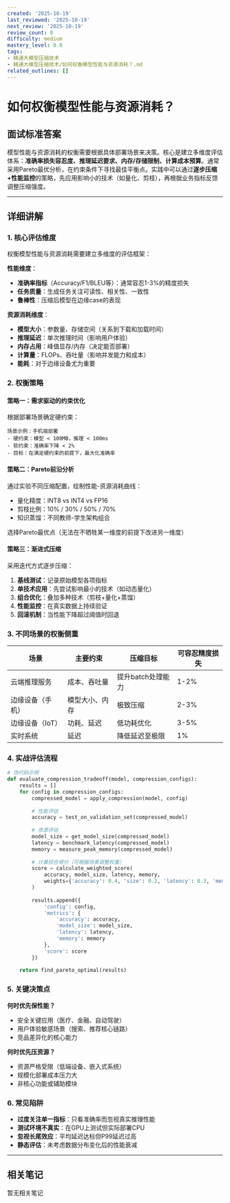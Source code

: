 ```yaml
---
created: '2025-10-19'
last_reviewed: '2025-10-19'
next_review: '2025-10-19'
review_count: 0
difficulty: medium
mastery_level: 0.0
tags:
- 精通大模型压缩技术
- 精通大模型压缩技术/如何权衡模型性能与资源消耗？.md
related_outlines: []
---
```


# 如何权衡模型性能与资源消耗？

## 面试标准答案

模型性能与资源消耗的权衡需要根据具体部署场景来决策。核心是建立多维度评估体系：**准确率损失容忍度、推理延迟要求、内存/存储限制、计算成本预算**。通常采用Pareto最优分析，在约束条件下寻找最佳平衡点。实践中可以通过**逐步压缩+性能监控**的策略，先应用影响小的技术（如量化、剪枝），再根据业务指标反馈调整压缩强度。

---

## 详细讲解

### 1. 核心评估维度

权衡模型性能与资源消耗需要建立多维度的评估框架：

**性能维度**：
- **准确率指标**（Accuracy/F1/BLEU等）：通常容忍1-3%的精度损失
- **任务质量**：生成任务关注可读性、相关性、一致性
- **鲁棒性**：压缩后模型在边缘case的表现

**资源消耗维度**：
- **模型大小**：参数量、存储空间（关系到下载和加载时间）
- **推理延迟**：单次推理时间（影响用户体验）
- **内存占用**：峰值显存/内存（决定能否部署）
- **计算量**：FLOPs、吞吐量（影响并发能力和成本）
- **能耗**：对于边缘设备尤为重要

### 2. 权衡策略

#### 策略一：需求驱动的约束优化

根据部署场景确定硬约束：
```
场景示例：手机端部署
- 硬约束：模型 < 100MB，推理 < 100ms
- 软约束：准确率下降 < 2%
- 目标：在满足硬约束的前提下，最大化准确率
```

#### 策略二：Pareto前沿分析

通过实验不同压缩配置，绘制性能-资源消耗曲线：
- 量化精度：INT8 vs INT4 vs FP16
- 剪枝比例：10% / 30% / 50% / 70%
- 知识蒸馏：不同教师-学生架构组合

选择Pareto最优点（无法在不牺牲某一维度的前提下改进另一维度）

#### 策略三：渐进式压缩

采用迭代方式逐步压缩：
1. **基线测试**：记录原始模型各项指标
2. **单技术应用**：先尝试影响最小的技术（如动态量化）
3. **组合优化**：叠加多种技术（剪枝+量化+蒸馏）
4. **性能监控**：在真实数据上持续验证
5. **回滚机制**：当性能下降超过阈值时回退

### 3. 不同场景的权衡侧重

| 场景             | 主要约束       | 压缩目标          | 可容忍精度损失 |
| ---------------- | -------------- | ----------------- | -------------- |
| 云端推理服务     | 成本、吞吐量   | 提升batch处理能力 | 1-2%           |
| 边缘设备（手机） | 模型大小、内存 | 极致压缩          | 2-3%           |
| 边缘设备（IoT）  | 功耗、延迟     | 低功耗优化        | 3-5%           |
| 实时系统         | 延迟           | 降低延迟至极限    | 1%             |

### 4. 实战评估流程

```python
# 伪代码示例
def evaluate_compression_tradeoff(model, compression_configs):
    results = []
    for config in compression_configs:
        compressed_model = apply_compression(model, config)
        
        # 性能评估
        accuracy = test_on_validation_set(compressed_model)
        
        # 资源评估
        model_size = get_model_size(compressed_model)
        latency = benchmark_latency(compressed_model)
        memory = measure_peak_memory(compressed_model)
        
        # 计算综合得分（可根据场景调整权重）
        score = calculate_weighted_score(
            accuracy, model_size, latency, memory,
            weights={'accuracy': 0.4, 'size': 0.2, 'latency': 0.3, 'memory': 0.1}
        )
        
        results.append({
            'config': config,
            'metrics': {
                'accuracy': accuracy,
                'model_size': model_size,
                'latency': latency,
                'memory': memory
            },
            'score': score
        })
    
    return find_pareto_optimal(results)
```

### 5. 关键决策点

**何时优先保性能？**
- 安全关键应用（医疗、金融、自动驾驶）
- 用户体验敏感场景（搜索、推荐核心链路）
- 竞品差异化的核心能力

**何时优先压资源？**
- 资源严格受限（低端设备、嵌入式系统）
- 规模化部署成本压力大
- 非核心功能或辅助模块

### 6. 常见陷阱

- **过度关注单一指标**：只看准确率而忽视真实推理性能
- **测试环境不真实**：在GPU上测试但实际部署CPU
- **忽视长尾效应**：平均延迟达标但P99延迟过高
- **静态评估**：未考虑数据分布变化后的性能衰减


---

## 相关笔记
<!-- 自动生成 -->

暂无相关笔记

